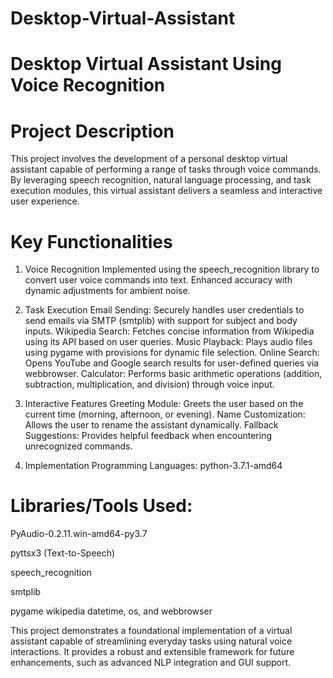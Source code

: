 # Desktop-Virtual-Assistant
# Desktop Virtual Assistant Using Voice Recognition


# Project Description
This project involves the development of a personal desktop virtual assistant capable of performing a range of tasks through voice commands.
By leveraging speech recognition, natural language processing, and task execution modules, this virtual assistant delivers a seamless and interactive user experience.

# Key Functionalities

1. Voice Recognition
Implemented using the speech_recognition library to convert user voice commands into text.
Enhanced accuracy with dynamic adjustments for ambient noise.

2. Task Execution
Email Sending: Securely handles user credentials to send emails via SMTP (smtplib) with support for subject and body inputs.
Wikipedia Search: Fetches concise information from Wikipedia using its API based on user queries.
Music Playback: Plays audio files using pygame with provisions for dynamic file selection.
Online Search: Opens YouTube and Google search results for user-defined queries via webbrowser.
Calculator: Performs basic arithmetic operations (addition, subtraction, multiplication, and division) through voice input.

3. Interactive Features
Greeting Module: Greets the user based on the current time (morning, afternoon, or evening).
Name Customization: Allows the user to rename the assistant dynamically.
Fallback Suggestions: Provides helpful feedback when encountering unrecognized commands.

4. Implementation
Programming Languages: python-3.7.1-amd64

# Libraries/Tools Used:
PyAudio-0.2.11.win-amd64-py3.7

pyttsx3 (Text-to-Speech)

speech_recognition

smtplib

pygame
wikipedia
datetime, os, and webbrowser

This project demonstrates a foundational implementation of a virtual assistant capable of streamlining everyday tasks using natural voice interactions. It provides a robust and extensible framework for future enhancements, such as advanced NLP integration and GUI support.

